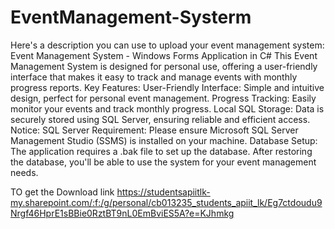 # EventManagement-Systerm
 Here's a description you can use to upload your event management system:  Event Management System - Windows Forms Application in C#  This Event Management System is designed for personal use, offering a user-friendly interface that makes it easy to track and manage events with monthly progress reports. 
Key Features:
User-Friendly Interface: Simple and intuitive design, perfect for personal event management.
Progress Tracking: Easily monitor your events and track monthly progress.
Local SQL Storage: Data is securely stored using SQL Server, ensuring reliable and efficient access.
Notice:
SQL Server Requirement: Please ensure Microsoft SQL Server Management Studio (SSMS) is installed on your machine.
Database Setup: The application requires a .bak file to set up the database. After restoring the database, you'll be able to use the system for your event management needs.

TO get the Download link
https://studentsapiitlk-my.sharepoint.com/:f:/g/personal/cb013235_students_apiit_lk/Eg7ctdoudu9Nrgf46HprE1sBBie0RztBT9nL0EmBviES5A?e=KJhmkg

